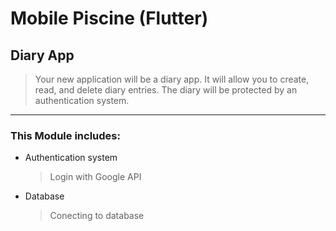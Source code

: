 # Mobile Piscine (Flutter)

## Diary App
>Your new application will be a diary app.
It will allow you to create, read, and delete diary entries.
The diary will be protected by an authentication system.

---

### This Module includes:
- Authentication system 
    > Login with Google API
- Database
    >Conecting to database